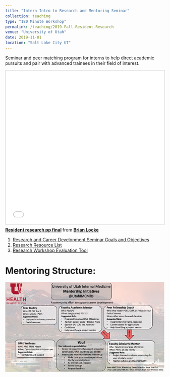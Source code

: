 ```yaml
---
title: "Intern Intro to Research and Mentoring Seminar"
collection: teaching
type: "180 Minute Workshop"
permalink: /teaching/2019-Fall-Resident-Research
venue: "University of Utah"
date: 2019-11-01
location: "Salt Lake City UT"
---
```


Seminar and peer matching program for interns to help direct academic pursuits and pair with advanced trainees in their field of interest.

<iframe src="//www.slideshare.net/slideshow/embed_code/key/aDKvxOgG1X3Xv0" width="595" height="485" frameborder="0" marginwidth="0" marginheight="0" scrolling="no" style="border:1px solid #CCC; border-width:1px; margin-bottom:5px; max-width: 100%;" allowfullscreen> </iframe> <div style="margin-bottom:5px"> <strong> <a href="//www.slideshare.net/secret/aDKvxOgG1X3Xv0" title="Resident research pp final" target="_blank">Resident research pp final</a> </strong> from <strong><a href="https://www.slideshare.net/BrianLocke9" target="_blank">Brian Locke </a></strong> </div>

1. [Research and Career Development Seminar Goals and Objectives](https://reblocke.github.io/files/Research/Research_and_Career_Dev_Curriculum_Overview.docx)
2. [Research Resource List](https://reblocke.github.io/files/Research/Research_Resource_List.docx)
3. [Research Workshop Evaluation Tool](https://reblocke.github.io/files/Research/Research_Workshop_Evaluation_Tool.docx)


Mentoring Structure:
======
<img src='/images/Mentorship_UUIM.png'>
